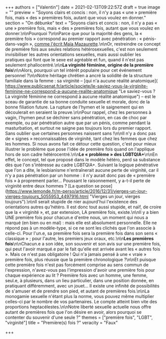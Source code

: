 +++
authors = ["Valentin"]
date = 2021-02-13T09:22:57Z
draft = true
image = ""
preview = "Soyons clairs et concis : non, il n'y a pas « une » première fois, mais « des » premières fois, autant que vous voulez en donner."
section = "On débunke"
text = "Soyons clairs et concis : non, il n'y a pas « une » première fois, mais « des » premières fois, autant que vous voulez en donner.\n\nPourquoi ?\n\nParce que pour la majorité des gens, la « première fois » correspond au premier rapport avec pénétration : « pénis-dans-vagin », [comme l'écrit Maïa Mazaurette](https://www.lemonde.fr/m-le-mag/article/2020/11/29/et-si-la-premiere-fois-s-ecrivait-au-pluriel_6061519_4500055.html (Sexualité : et si la \"première fois\" s'écrivait au pluriel ?)).\n\nOr, restreindre ce concept de première fois aux seules relations hétérosexuelles, c'est non seulement invisibiliser les autres orientations sexuelles, mais aussi oublier les pratiques qui font que le sexe est agréable et fun, quand il n'est pas seulement phallocentré.\n\n**La virginité féminine, origine de la première fois**\n\nAlors, pourquoi un tel intérêt populaire pour cet événement personnel ?\n\nNotre héritage chrétien a ancré la solidité de la structure familiale dans la femme : sa virginité – [qui n'a aucune réalité anatomique]( https://www.publicsenat.fr/article/societe/le-saviez-vous-la-virginite-feminine-ne-correspond-a-aucune-realite-anatomique \"Le saviez-vous ? La virginité féminine ne correspond à aucune réalité anatomique\") – est le sceau de garantie de sa bonne conduite sexuelle et morale, donc de la bonne filiation future. La rupture de l'hymen et le saignement qui en découlerait en seraient la preuve.\n\nPour rappel, chez les personnes à vagin, l'hymen peut se déchirer sans pénétration, en cas de choc par exemple, ou par pénétration autre que par un pénis, comme pendant la masturbation, et surtout ne saigne pas toujours lors du premier rapport. Sans oublier que certaines personnes naissent sans !\n\nIl n'y a donc pas de « signes » reconnaissables de virginité, tant chez les femmes que chez les hommes. Si nous avons fait ce détour cette question, c'est pour mieux illustrer le problème que pose l'idée de première fois quand on l'applique hors de son cadre hétérocentré.\n\n**Le « problème » des LGBTQIA+**\n\nEn effet, le concept, tel que proposé dans le modèle hétéro, perd sa substance dès que l'on s'intéresse au cadre LGBTQIA+. Suivant la logique pénétrative que l'on a dite, le lesbianisme n'entraînerait aucune perte de virginité, car il n'y a pas pénétration par un homme : il n'y aurait donc pas de « première fois » à proprement parler... Poussant le raisonnement, y a-t-il perte de virginité entre deux hommes ? [La question se pose](https://www.lemonde.fr/m-perso/article/2016/12/31/vierges-un-jour-vierges-toujours_5055953_4497916.html \"Vierges un jour, vierges toujours\").\n\nIl serait stupide de nier aujourd'hui l'existence des orientations autres qu'hétéro. Il est donc tout aussi stupide, et naïf, de croire que la « virginité », et, par extension, LA première fois, existe.\n\nIl y a bien UNE première fois pour chacun.e d'entre nous, un moment qui nous a marqué (en bien ou en mal) : mais elle est absolument personnelle. Elle ne répond pas à un modèle-type, si ce ne sont les clichés que l'on associe à celle-ci. Pour l'un.e, sa première fois sera la première fois dans son sens « classique » ; pour l'autre, les premiers jeux oraux, etc.\n\n**Les premières fois**\n\nChacun.e a son idée, son souvenir et son avis sur une première fois, qui peut l'avoir marqué.e par le fait qu'elle est arrivée avant les « autres fois ». Mais ce n'est pas obligatoire ! Qui n'a jamais pensé à une « vraie » première fois, plus réussie que la première chronologique ?\n\nEt puisque cette première fois n'est pas forcément comprise au sens commun de l'expression, n'avez-vous pas l'impression d'avoir une première fois pour chaque expérience au lit ? Première fois avec un homme, une femme, seul.e, à plusieurs, dans un lieu particulier, dans une position donnée, en pratiquant différemment, avec un jouet... Il existe une infinité de possibilités de s'amuser et de prendre son pied, et autant de premières fois.\n\nLa monogamie sexuelle n'étant plus la norme, vous pouvez même multiplier celles-ci par le nombre de vos partenaires. Le compte atteint bien vite des proportions heptacélestes.\n\nNotre liberté sexuelle actuelle nous offre autant de premières fois que l'on désire en avoir, alors pourquoi se contenter du souvenir d'une seule ?"
themes = ["première fois", "LGBT", "virginité"]
title = "Première(s) fois ?"
veracity = "Faux"

+++
